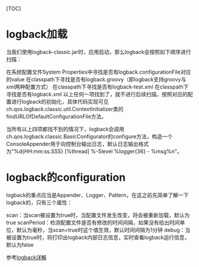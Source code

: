 [TOC]
# logback加载
当我们使用logback-classic.jar时，应用启动，那么logback会按照如下顺序进行扫描：

在系统配置文件System Properties中寻找是否有logback.configurationFile对应的value
在classpath下寻找是否有logback.groovy（即logback支持groovy与xml两种配置方式）
在classpath下寻找是否有logback-test.xml
在classpath下寻找是否有logback.xml
以上任何一项找到了，就不进行后续扫描，按照对应的配置进行logback的初始化，具体代码实现可见ch.qos.logback.classic.util.ContextInitializer类的findURLOfDefaultConfigurationFile方法。

当所有以上四项都找不到的情况下，logback会调用ch.qos.logback.classic.BasicConfigurator的configure方法，构造一个ConsoleAppender用于向控制台输出日志，默认日志输出格式为"%d{HH:mm:ss.SSS} [%thread] %-5level %logger{36} - %msg%n"。

# logback的configuration

logback的重点应当是Appender、Logger、Pattern，在这之前先简单了解一下logback的<configuration>，<configuration>只有三个属性：

scan：当scan被设置为true时，当配置文件发生改变，将会被重新加载，默认为true
scanPeriod：检测配置文件是否有修改的时间间隔，如果没有给出时间单位，默认为毫秒，当scan=true时这个值生效，默认时间间隔为1分钟
debug：当被设置为true时，将打印出logback内部日志信息，实时查看logback运行信息，默认为false

参考[logback详解](https://zhuanlan.zhihu.com/p/36285566)
